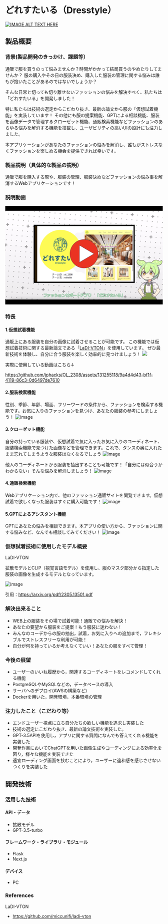 # どれすたいる（Dresstyle）

[![IMAGE ALT TEXT HERE](https://github.com/jphacks/OL_2308/assets/97429973/de098745-55b0-447e-b0d5-aae8dc0b7cf2)](https://www.youtube.com/watch?v=yYRQEdfGjEg)

## 製品概要
### 背景(製品開発のきっかけ、課題等）
通販で服を買うのって悩みませんか？時間がかかって結局買うのやめたりしてませんか？
服の購入やその日の服装決め、購入した服装の管理に関する悩みは誰もが抱いたことがあるのではないでしょうか？

そんな日常と切っても切り離せないファッションの悩みを解決すべく、私たちは「どれすたいる」を開発しました！

特に私たちは技術の選定からこだわり抜き、最新の論文から服の「仮想試着機能」を実装しています！
その他にも服の提案機能、GPTによる相談機能、服装を画像データで管理するクローゼット機能、通販検索機能などファッションのあらゆる悩みを解消する機能を搭載し、ユーザビリティの高いUIの設計にも注力しました。

本アプリケーションがあなたのファッションの悩みを解消し、誰もがストレスなくファッションを楽しめる機会を提供できれば幸いです。

### 製品説明（具体的な製品の説明）
通販で服を購入する際や、服装の管理、服装決めなどファッションの悩み事を解消するWebアプリケーションです！

### 説明動画
[![image](/figs/sumneil.png)](https://youtu.be/ROW1sZBFbMY)


### 特長
#### 1.仮想試着機能
通販上にある服装を自分の画像に試着させることが可能です。
この機能では仮想試着技術に関する最新論文である「[LaDI-VTON](https://github.com/miccunifi/ladi-vton)」を使用しています。
ぜひ最新技術を体験し、自分に合う服装を楽しく効率的に見つけましょう！
![](https://github.com/jphacks/OL_2308/assets/131255118/1d67afe6-4a81-4573-8e78-ec9f5bb51777)

実際に使用している動画はこちら↓


https://github.com/jphacks/OL_2308/assets/131255118/9a4d4d43-bf1f-4119-86c3-0d6497de7610



#### 2.服装検索機能
性別、季節、年齢、場面、フリーワードの条件から、ファッションを検索する機能です。お気に入りのファッションを見つけ、あなたの服装の参考にしましょう！
![image](https://github.com/jphacks/OL_2308/assets/131255118/eabf6c47-ebcb-4566-8dc5-e2adcc634410)


#### 3.クローゼット機能
自分の持っている服装や、仮想試着で気に入ったお気に入りのコーディネート、服装検索機能で見つけた画像などを管理できます。これで、タンスの奥に入れたまま忘れてしまうような服装はなくなるでしょう
![image](https://github.com/jphacks/OL_2308/assets/131255118/6cb41d5e-707e-4354-a100-027aaa328d2d)


他人のコーディネートから服装を抽出することも可能です！「自分には似合うかわからない」そんな悩みを解消しましょう！
![image](https://github.com/jphacks/OL_2308/assets/131255118/89edde10-634e-4e17-a453-501ff0a0abbe)


#### 4.通販検索機能
Webアプリケーション内で、他のファッション通販サイトを閲覧できます。仮想試着で欲しくなった服装はすぐに購入可能です！
![image](https://github.com/jphacks/OL_2308/assets/131255118/59324dce-f405-4fed-b936-78099fd9e535)


#### 5.GPTによるアシスタント機能
GPTにあなたの悩みを相談できます。本アプリの使い方から、ファッションに関する悩みなど、なんでも相談してみてください！
![image](https://github.com/jphacks/OL_2308/assets/131255118/5cba129e-9507-4a1b-8289-d753d59ec0af)

### 仮想試着技術に使用したモデル概要
LaDI-VTON

拡散モデルとCLIP（視覚言語モデル）を使用し、服のマスク部分から指定した服装の画像を生成するモデルとなっています。

![image](https://github.com/jphacks/OL_2308/assets/97216326/a45ccdbb-1467-4554-ae71-caece21076e1)

引用：https://arxiv.org/pdf/2305.13501.pdf


### 解決出来ること
- WEB上の服装をその場で試着可能！通販での悩みを解決！
- あなたの要望から服装をご提案！もう服装に迷わない！
- みんなのコーデからの服の抽出，試着，お気に入りへの追加まで，フレキシブルでストレスフリーな利用が可能！
- 自分が何を持っているか考えなくていい！あなたの服をすべて管理！
### 今後の展望
* ユーザーのいいね履歴から，関連するコーディネートをレコメンドしてくれる機能
* PostgreSQLやMySQLなどの，データベースの導入
* サーバへのデプロイ(AWSの構築など)
* Dockerを用いた，開発環境，本番環境の管理
### 注力したこと（こだわり等）
* エンドユーザー視点に立ち自分たちの欲しい機能を追求し実装した
* 技術の選定にこだわり抜き、最新の論文技術を実装した。
* GPT-3.5APIを使用し，アプリに関する質問になんでも答えてくれる機能を実装した
* 開発作業においてChatGPTを用いた画像生成やコーディングによる効率化を図り，様々な機能を実装できた
* 適宜ローディング画面を挟むことにより，ユーザーに違和感を感じさせないつくりを実装した

## 開発技術
### 活用した技術
#### API・データ
* 拡散モデル
* GPT-3.5-turbo

#### フレームワーク・ライブラリ・モジュール
* Flask
* Next.js

#### デバイス
* PC

### References
LaDI-VTON
* https://github.com/miccunifi/ladi-vton
